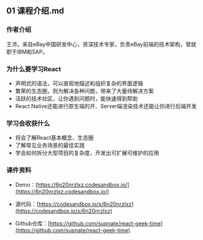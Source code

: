 ## 01 课程介绍.md

### 作者介绍

王沛，来自eBay中国研发中心，资深技术专家，负责eBay前端的技术架构，曾就职于IBM和SAP。

### 为什么要学习React

- 声明式的语法，可以直观地描述和组织复杂的界面逻辑
- 繁荣的生态圈，则为解决各种问题，带来了大量待解决方案
- 活跃的技术社区，让你遇到问题时，能快速得到帮助
- React Native还能进行原生端的开、Server端渲染技术还能让你进行后端开发


### 学习会收获什么

- 将会了解React基本概念、生态圈
- 了解常见业务场景的最佳实践
- 学会如何拆分大型项目的复杂度，开发出可扩展可维护的应用



### 课件资料

- Demo：[https://6n20nrzlxz.codesandbox.io/](https://6n20nrzlxz.codesandbox.io/)

- 源代码：[https://codesandbox.io/s/6n20nrzlxz](https://codesandbox.io/s/6n20nrzlxz)

- Github仓库：[https://github.com/supnate/react-geek-time](https://github.com/supnate/react-geek-time)








